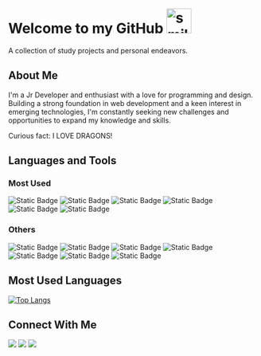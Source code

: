 # Welcome to my GitHub <img height="50px" width="50px" alt="smile-excited-happy-dance-toothless" src="https://media.tenor.com/bmvRZ3YACR8AAAAi/smile-excited.gif">

A collection of study projects and personal endeavors.

## About Me

I'm a Jr Developer and enthusiast with a love for programming and design. Building a strong foundation in web development and a keen interest in emerging technologies, I'm constantly seeking new challenges and opportunities to expand my knowledge and skills.

Curious fact: I LOVE DRAGONS! 

## Languages and Tools

### Most Used
<div>
  <img alt="Static Badge" src="https://img.shields.io/badge/HTML%205%20-%20%23E34F26?style=for-the-badge&logo=html5&logoColor=white">
  <img alt="Static Badge" src="https://img.shields.io/badge/CSS%203%20-%20%231572B6?style=for-the-badge&logo=css3&logoColor=white">
  <img alt="Static Badge" src="https://img.shields.io/badge/JavaScript%20-%20%23F7DF1E?style=for-the-badge&logo=javascript&logoColor=white">
  <img alt="Static Badge" src="https://img.shields.io/badge/Vue.js-%20%234FC08D?style=for-the-badge&logo=vue.js&logoColor=white">
  <img alt="Static Badge" src="https://img.shields.io/badge/Nuxt.js-%20%2300DC82?style=for-the-badge&logo=nuxt.js&logoColor=white">
  <img alt="Static Badge" src="https://img.shields.io/badge/Tailwind%20CSS%20-%20%2306B6D4?style=for-the-badge&logo=tailwindcss&logoColor=white">
</div>

### Others
<div>
  <img alt="Static Badge" src="https://img.shields.io/badge/React%20-%20%2361DAFB?style=for-the-badge&logo=react&logoColor=white">
  <img alt="Static Badge" src="https://img.shields.io/badge/MySQL%20-%20%234479A1?style=for-the-badge&logo=mysql&logoColor=white">
  <img alt="Static Badge" src="https://img.shields.io/badge/Firebase%20-%20%23FFCA28?style=for-the-badge&logo=firebase&logoColor=white">
  <img alt="Static Badge" src="https://img.shields.io/badge/Express%20-%20%23000000?style=for-the-badge&logo=express&logoColor=white">
  <img alt="Static Badge" src="https://img.shields.io/badge/SASS%20-%20%23CC6699?style=for-the-badge&logo=sass&logoColor=white">
  <img alt="Static Badge" src="https://img.shields.io/badge/Bootstrap%20-%20%237952B3?style=for-the-badge&logo=bootstrap&logoColor=white">
  <img alt="Static Badge" src="https://img.shields.io/badge/Python%20-%20%366f9f?style=for-the-badge&logo=python&logoColor=white&color=366f9f">
</div>


## Most Used Languages
[![Top Langs](https://github-readme-stats.vercel.app/api/top-langs/?username=ricierirossi&layout=compact&theme=transparent&hide_border=true&card_width=400&hide_title=true)](https://github.com/ricierirossi/github-readme-stats)


## Connect With Me

<div> 
  <a href = "mailto:rossi.ricieri@gmail.com"><img src=https://img.shields.io/badge/Gmail-ea4335?style=for-the-badge&logo=gmail&logoColor=white
" target="_blank"></a>
  <a href="https://www.linkedin.com/in/matheus-ricieri-rossi-da-silva-17768a1b8/" target="_blank"><img src="https://img.shields.io/badge/LinkedIn-0e76a8?style=for-the-badge&logo=linkedin&logoColor=white"target="_blank"></a>   
  <a href="https://exercism.org/profiles/ricierirossi" target="_blank"><img src="https://img.shields.io/badge/Exercism-130b43?style=for-the-badge&logo=exercism&logoColor=white"target="_blank"></a>   
</div>
